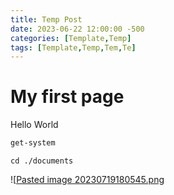 ```yaml
---
title: Temp Post
date: 2023-06-22 12:00:00 -500
categories: [Template,Temp]
tags: [Template,Temp,Tem,Te]
---
```

# My first page
Hello World
```powershell
get-system
```


	cd ./documents

![[Pasted image 20230719180545.png](../media/Pasted%20image%2020230719180545.png)